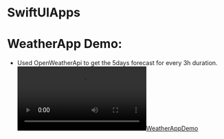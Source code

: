 # SwiftUIApps

# WeatherApp Demo:
* Used OpenWeatherApi to get the 5days forecast for every 3h duration.
[![WeatherAppDemo](./Demos/WeatherApp.mp4)](https://github.com/vinaykumar0339/SwiftUIApps/blob/main/Demos/WeatherApp.mp4)
